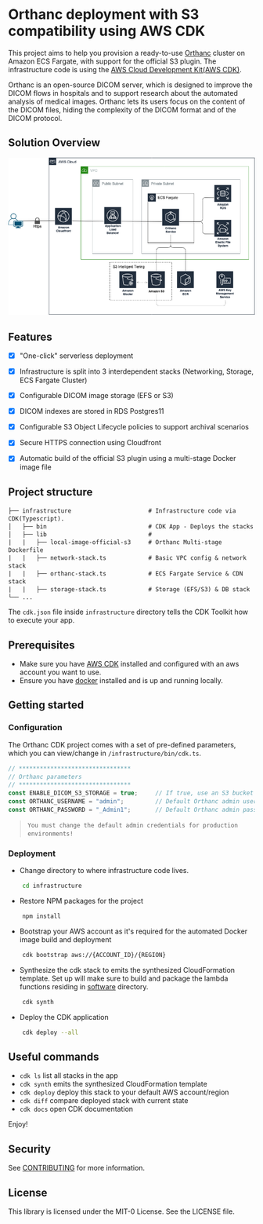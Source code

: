 # Orthanc deployment with S3 compatibility using AWS CDK

This project aims to help you provision a ready-to-use [Orthanc](https://www.orthanc-server.com/) cluster on Amazon ECS Fargate, with support for the official S3 plugin. The infrastructure code is using the [AWS Cloud Development Kit(AWS CDK)](https://aws.amazon.com/cdk/).

Orthanc is an open-source DICOM server, which is designed to improve the DICOM flows in hospitals and to support research about the automated analysis of medical images. Orthanc lets its users focus on the content of the DICOM files, hiding the complexity of the DICOM format and of the DICOM protocol.

## Solution Overview
![](images/orthanc-solution.png)

## Features

- [x] "One-click" serverless deployment
- [x] Infrastructure is split into 3 interdependent stacks (Networking, Storage, ECS Fargate Cluster)
- [x] Configurable DICOM image storage (EFS or S3)
- [x] DICOM indexes are stored in RDS Postgres11
- [x] Configurable S3 Object Lifecycle policies to support archival scenarios
- [x] Secure HTTPS connection using Cloudfront
- [x] Automatic build of the official S3 plugin using a multi-stage Docker image file


## Project structure
    
    ├── infrastructure                      # Infrastructure code via CDK(Typescript).
    │   ├── bin                             # CDK App - Deploys the stacks  
    │   ├── lib                             #
    |   |   ├── local-image-official-s3     # Orthanc Multi-stage Dockerfile 
    |   |   ├── network-stack.ts            # Basic VPC config & network stack
    |   |   ├── orthanc-stack.ts            # ECS Fargate Service & CDN stack
    |   |   ├── storage-stack.ts            # Storage (EFS/S3) & DB stack
    └── ...

The `cdk.json` file inside `infrastructure` directory tells the CDK Toolkit how to execute your app.

## Prerequisites

- Make sure you have [AWS CDK](https://docs.aws.amazon.com/cdk/latest/guide/getting_started.html) installed and configured with an aws account you want to use.
- Ensure you have [docker](https://docs.docker.com/get-docker/) installed and is up and running locally.

## Getting started

### Configuration
The Orthanc CDK project comes with a set of pre-defined parameters, which you can view/change in `/infrastructure/bin/cdk.ts`.

```Javascript
// ********************************
// Orthanc parameters
// ********************************   
const ENABLE_DICOM_S3_STORAGE = true;     // If true, use an S3 bucket as the DICOM image store
const ORTHANC_USERNAME = "admin";         // Default Orthanc admin username
const ORTHANC_PASSWORD = "_Admin1";       // Default Orthanc admin password
```
> `You must change the default admin credentials for production environments!`

### Deployment

- Change directory to where infrastructure code lives.
```bash
    cd infrastructure
```

- Restore NPM packages for the project
```bash
    npm install
```

- Bootstrap your AWS account as it's required for the automated Docker image build and deployment
```bash
    cdk bootstrap aws://{ACCOUNT_ID}/{REGION}
```

- Synthesize the cdk stack to emits the synthesized CloudFormation template. Set up will make sure to build and package 
  the lambda functions residing in [software](/software) directory.
```bash
    cdk synth
```

- Deploy the CDK application
```bash
    cdk deploy --all
```


## Useful commands

 * `cdk ls`          list all stacks in the app
 * `cdk synth`       emits the synthesized CloudFormation template
 * `cdk deploy`      deploy this stack to your default AWS account/region
 * `cdk diff`        compare deployed stack with current state
 * `cdk docs`        open CDK documentation

Enjoy!

## Security

See [CONTRIBUTING](CONTRIBUTING.md#security-issue-notifications) for more information.

## License

This library is licensed under the MIT-0 License. See the LICENSE file.
